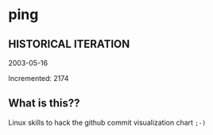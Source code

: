# ping

## HISTORICAL ITERATION
2003-05-16

Incremented: 2174

## What is this?? 
Linux skills to hack the github commit visualization chart `;-)`
